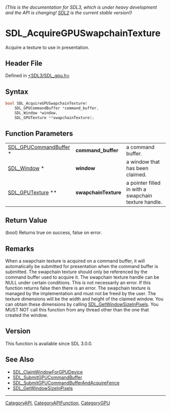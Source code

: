 ###### (This is the documentation for SDL3, which is under heavy development and the API is changing! [SDL2](https://wiki.libsdl.org/SDL2/) is the current stable version!)
# SDL_AcquireGPUSwapchainTexture

Acquire a texture to use in presentation.

## Header File

Defined in [<SDL3/SDL_gpu.h>](https://github.com/libsdl-org/SDL/blob/main/include/SDL3/SDL_gpu.h)

## Syntax

```c
bool SDL_AcquireGPUSwapchainTexture(
    SDL_GPUCommandBuffer *command_buffer,
    SDL_Window *window,
    SDL_GPUTexture **swapchainTexture);
```

## Function Parameters

|                                                |                      |                                                      |
| ---------------------------------------------- | -------------------- | ---------------------------------------------------- |
| [SDL_GPUCommandBuffer](SDL_GPUCommandBuffer) * | **command_buffer**   | a command buffer.                                    |
| [SDL_Window](SDL_Window) *                     | **window**           | a window that has been claimed.                      |
| [SDL_GPUTexture](SDL_GPUTexture) **            | **swapchainTexture** | a pointer filled in with a swapchain texture handle. |

## Return Value

(bool) Returns true on success, false on error.

## Remarks

When a swapchain texture is acquired on a command buffer, it will
automatically be submitted for presentation when the command buffer is
submitted. The swapchain texture should only be referenced by the command
buffer used to acquire it. The swapchain texture handle can be NULL under
certain conditions. This is not necessarily an error. If this function
returns false then there is an error. The swapchain texture is managed by
the implementation and must not be freed by the user. The texture
dimensions will be the width and height of the claimed window. You can
obtain these dimensions by calling
[SDL_GetWindowSizeInPixels](SDL_GetWindowSizeInPixels). You MUST NOT call
this function from any thread other than the one that created the window.

## Version

This function is available since SDL 3.0.0.

## See Also

- [SDL_ClaimWindowForGPUDevice](SDL_ClaimWindowForGPUDevice)
- [SDL_SubmitGPUCommandBuffer](SDL_SubmitGPUCommandBuffer)
- [SDL_SubmitGPUCommandBufferAndAcquireFence](SDL_SubmitGPUCommandBufferAndAcquireFence)
- [SDL_GetWindowSizeInPixels](SDL_GetWindowSizeInPixels)

----
[CategoryAPI](CategoryAPI), [CategoryAPIFunction](CategoryAPIFunction), [CategoryGPU](CategoryGPU)

